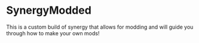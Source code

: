 # SynergyModded
This is a custom build of synergy that allows for modding and will guide you through how to make your own mods!
